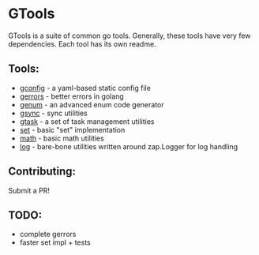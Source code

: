 # GTools

GTools is a suite of common go tools.
Generally, these tools have very few dependencies. 
Each tool has its own readme.

## Tools: 
 - [gconfig](gcofig/) - a yaml-based static config file
 - [gerrors](gerrors/) - better errors in golang
 - [genum](genum/) - an advanced enum code generator
 - [gsync](gsync/) - sync utilities
 - [gtask](gtask/) - a set of task management utilities
 - [set](set/) - basic "set" implementation 
 - [math](math/) - basic math utilities
 - [log](log/) - bare-bone utilities written around zap.Logger for log handling 

## Contributing:

Submit a PR!

## TODO:
- complete gerrors
- faster set impl + tests